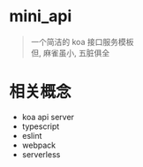 # mini_api

> 一个简洁的 koa 接口服务模板  
> 但, 麻雀虽小, 五脏俱全

# 相关概念

- koa api server
- typescript
- eslint
- webpack
- serverless